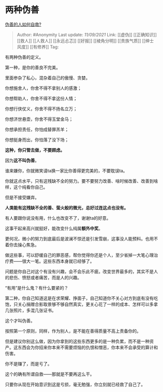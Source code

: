 # 两种伪善
[伪善的人如何自救?](https://www.zhihu.com/question/485132463/answer/2111837572)

> Author: #Anonymity
> Last update: *11/09/2021*
> Link: [[虚伪]] [[正确知识]] [[救人]] [[人救人]] [[永远忐忑]] [[好报]] [[棱角分明]] [[贵族气质]] [[绅士风度]] [[有修养]]
> Tag:

有两种伪善的定义。

第一种，是你的善良不完美。

里面参杂了私心，混杂着自己的傲慢、贪婪。

你想施舍人，你舍不得不拿别人的感激；

你想帮助人，你舍不得不拿这份人情；

你想行侠仗义，你舍不得不扬名立万；

你想济世悬壶，你舍不得玉堂金马；

你想承担责任，你怕成替罪羔羊；

你想挺身而出，你怕落了没下场；

**这种，你只管去做，不要顾虑。**

因为**这不叫伪善**。

谁来嫌你，你就微笑请ta换一家比你善得更完美的，不要耽误ta。

你就这点水平，只有这残缺不全的努力。要不要努力改善、啥时候改善、改善到啥样，这个纯看你自己。

但是不接受嫌弃。

**人类能有这残缺不全的善、萤火般的微光，总好过连这点也没有。**

有人要跟你说没有用，什么也改变不了，谢谢ta的好意。

这事干起来高兴就挺好，能改变什么纯属**额外中奖**。

更何况，微小的努力到底最后是波澜不惊还是引发雪崩，这事没人能预料。也用不着你去操心焦急。

做这些事，可以舒缓自己的罪恶感，帮你觉得你还是个人，至少省掉一大笔心理治疗费——很大一笔。这些东西本身就已经够了。

问题是你自己对这个有没有兴趣，会不会乐此不疲。改变世界最多的，其实不是人的悲伤、愤怒或者痛苦，而是人的兴趣。

“有用”是什么鬼？有什么要紧的？

第二种，你自己知道这是在求荣耀、挣面子，自己知道你不关心对方到底有没有吃饱，只关心捐赠合影取景够不够自然真实，更关心花了一样的成本、怎样可以多拿几张照片，多混几张证书。

这个才叫伪善。

按照第一个原则，同样，作为别人，是不能在善得质量不高上责备你的。

但是建议你别这么做，因为你拿到的这些东西更多的是一种负累，而不是一种资产。这东西会为你招来你本来不需要烦恼的仇恨和憎恶，你本来不会承受的算计和伤害。

你不是赚了，而是亏了。

这个的确有所谓自救——那就是不要再这么干。

只要你从现在开始意识到这是亏损，毫无勉强，你立刻就已经救了自己了。
